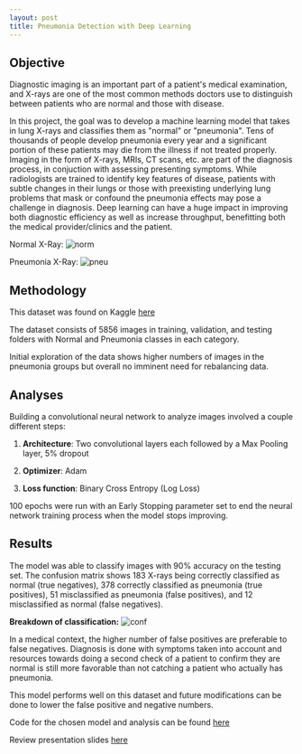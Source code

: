 ```yaml
---
layout: post
title: Pneumonia Detection with Deep Learning 
---
```


<h2>Objective</h2>
Diagnostic imaging is an important part of a patient's medical examination, and X-rays are one of the most common methods doctors use to distinguish between patients who are normal and those with disease. 

In this project, the goal was to develop a machine learning model that takes in lung X-rays and classifies them as "normal" or "pneumonia". Tens of thousands of people develop pneumonia every year and a significant portion of these patients may die from the illness if not treated properly. Imaging in the form of X-rays, MRIs, CT scans, etc. are part of the diagnosis process, in conjuction with assessing presenting symptoms. While radiologists are trained to identify key features of disease, patients with subtle changes in their lungs or those with preexisting underlying lung problems that mask or confound the pneumonia effects may pose a challenge in diagnosis. Deep learning can have a huge impact in improving both diagnostic efficiency as well as increase throughput, benefitting both the medical provider/clinics and the patient. 

Normal X-Ray: 
![norm]({{sodas32.github.io}}/images/normal.jpeg)

Pneumonia X-Ray: 
![pneu]({{sodas32.github.io}}/images/pneumonia.jpeg)

<h2>Methodology</h2>
This dataset was found on Kaggle <a href="https://www.yelp.com/dataset">here</a> 

The dataset consists of 5856 images in training, validation, and testing folders with Normal and Pneumonia classes in each category. 

Initial exploration of the data shows higher numbers of images in the pneumonia groups but overall no imminent need for rebalancing data.  

<h2>Analyses</h2> 
Building a convolutional neural network to analyze images involved a couple different steps: 

1. **Architecture**: Two convolutional layers each followed by a Max Pooling layer, 5% dropout

2. **Optimizer**: Adam 

3. **Loss function**: Binary Cross Entropy (Log Loss)

100 epochs were run with an Early Stopping parameter set to end the neural network training process when the model stops improving. 

<h2>Results</h2>
The model was able to classify images with 90% accuracy on the testing set. The confusion matrix shows 183 X-rays being correctly classified as normal (true negatives), 378 correctly classified as pneumonia (true positives), 51 misclassified as pneumonia (false positives), and 12 misclassified as normal (false negatives). 

**Breakdown of classification:** 
![conf]({{sodas32.github.io}}/images/confmatrix_test.png)

In a medical context, the higher number of false positives are preferable to false negatives. Diagnosis is done with symptoms taken into account and resources towards doing a second check of a patient to confirm they are normal is still more favorable than not catching a patient who actually has pneumonia. 

This model performs well on this dataset and future modifications can be done to lower the false positive and negative numbers. 

Code for the chosen model and analysis can be found <a href="https://github.com/sodas32/Convolutional-Neural-Networks_Metis-Project-5/blob/master/Project5_ImageAnalysis_Convolutional_Neural_Network.ipynb">here</a>

Review presentation slides <a href="https://github.com/sodas32/Convolutional-Neural-Networks_Metis-Project-5/blob/master/Project5.pptx">here</a>
